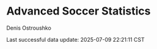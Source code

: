 # Advanced Soccer Statistics
Denis Ostroushko

<!-- gfm -->

Last successful data update: 2025-07-09 22:21:11 CST
